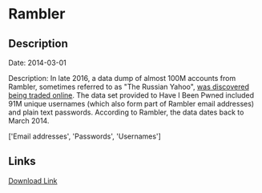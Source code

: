# Rambler

## Description

Date: 2014-03-01

Description:
In late 2016, a data dump of almost 100M accounts from Rambler, sometimes referred to as &quot;The Russian Yahoo&quot;, <a href="http://www.zdnet.com/article/russian-portal-email-provider-rambler-hacked-98-million-accounts-leaked/" target="_blank" rel="noopener">was discovered being traded online</a>. The data set provided to Have I Been Pwned included 91M unique usernames (which also form part of Rambler email addresses) and plain text passwords. According to Rambler, the data dates back to March 2014.


['Email addresses', 'Passwords', 'Usernames']

## Links

[Download Link](https://link-to.net/1229997/238.7371517557725/dynamic/?r=aHR0cHM6Ly93d3cubWVkaWFmaXJlLmNvbS92aWV3L3YyQ2lic1cwYVNoZXVDdC9yYW1ibGVyLnJ1L2ZpbGU=)